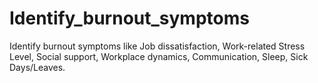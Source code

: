 # Identify_burnout_symptoms
Identify burnout symptoms like  Job dissatisfaction, Work-related Stress Level, Social support, Workplace dynamics, Communication, Sleep, Sick Days/Leaves.
